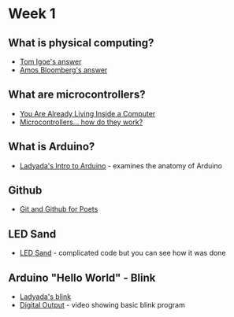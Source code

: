 
# Week 1

## What is physical computing?

* [Tom Igoe's answer](http://www.tigoe.com/blog/what-is-physical-computing/)
* [Amos Bloomberg's answer](https://knowledge.kitchen/What_is_physical_computing)

## What are microcontrollers?

* [You Are Already Living Inside a Computer](https://www.theatlantic.com/technology/archive/2017/09/you-are-already-living-inside-a-computer/539193/)
* [Microcontrollers... how do they work?](https://learn.adafruit.com/mcus-how-do-they-work/)

## What is Arduino?

* [Ladyada's Intro to Arduino](https://learn.adafruit.com/ladyadas-learn-arduino-lesson-number-0/intro) - examines the anatomy of Arduino

## Github

* [Git and Github for Poets](https://www.youtube.com/watch?v=BCQHnlnPusY)

## LED Sand

* [LED Sand](https://learn.adafruit.com/animated-led-sand) - complicated code but you can see how it was done

## Arduino "Hello World" - Blink

* [Ladyada's blink](https://learn.adafruit.com/ladyadas-learn-arduino-lesson-number-1/introduction)
* [Digital Output](https://vimeo.com/album/2801639/video/86534049) - video showing basic blink program
